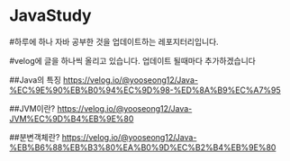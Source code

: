 # JavaStudy

#하루에 하나 자바 공부한 것을 업데이트하는 레포지터리입니다.

#velog에 글을 하나씩 올리고 있습니다. 업데이트 될때마다 추가하겠습니다

##Java의 특징
https://velog.io/@yooseong12/Java-%EC%9E%90%EB%B0%94%EC%9D%98-%ED%8A%B9%EC%A7%95

##JVM이란?
https://velog.io/@yooseong12/Java-JVM%EC%9D%B4%EB%9E%80

##분변객체란?
https://velog.io/@yooseong12/Java-%EB%B6%88%EB%B3%80%EA%B0%9D%EC%B2%B4%EB%9E%80
